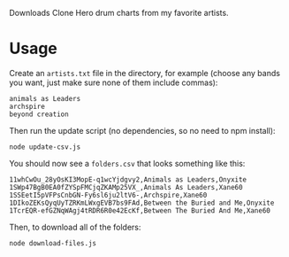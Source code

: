 Downloads Clone Hero drum charts from my favorite artists.

# Usage

Create an `artists.txt` file in the directory, for example (choose any bands you want, just make sure none of them include commas):

```
animals as Leaders
archspire
beyond creation
```

Then run the update script (no dependencies, so no need to npm install):

```
node update-csv.js
```

You should now see a `folders.csv` that looks something like this:

```
11whCwOu_28yOsKI3MopE-q1wcYjdgvy2,Animals as Leaders,Onyxite
1SWp47BgB0EA0fZYSpFMCjqZKAMp25VX_,Animals As Leaders,Xane60
1SSEetI5pVFPsCnbGN-Fy6sl6ju2ltV6-,Archspire,Xane60
1DIkoZEKsQyqUyTZRKmLWxgEVB7bs9FAd,Between the Buried and Me,Onyxite
1TcrEQR-efGZNqWAgj4tRDR6R0e42EcKf,Between The Buried And Me,Xane60
```

Then, to download all of the folders:

```
node download-files.js
```
